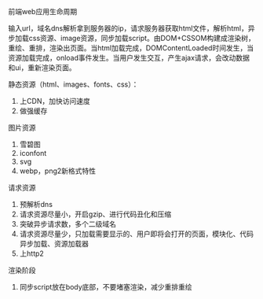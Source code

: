 前端web应用生命周期

输入url，域名dns解析拿到服务器的ip，请求服务器获取html文件，解析html，异步加载css资源、image资源，同步加载script。由DOM+CSSOM构建成渲染树，重绘、重排，渲染出页面。当html加载完成，DOMContentLoaded时间发生，当资源加载完成，onload事件发生。当用户发生交互，产生ajax请求，会改动数据和ui，重新渲染页面。

静态资源（html、images、fonts、css）：
1. 上CDN，加快访问速度
2. 做强缓存

图片资源
1. 雪碧图
2. iconfont
3. svg
4. webp，png2新格式特性

请求资源
1. 预解析dns
2. 请求资源尽量小，开启gzip、进行代码丑化和压缩
3. 突破异步请求数，多个二级域名
4. 请求资源尽量少，只加载需要显示的、用户即将会打开的页面，模块化、代码异步加载、资源加载器
5. 上http2

渲染阶段
1. 同步script放在body底部，不要堵塞渲染，减少重排重绘